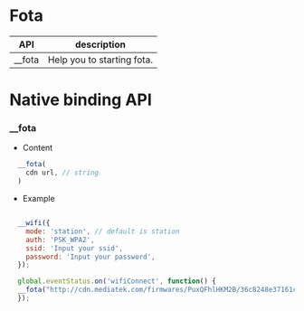 # Fota


| API | description |
| --- | --- |
| __fota | Help you to starting fota. |

# Native binding API 


### __fota

* Content

``` js
  __fota(
    cdn url, // string
  )

```

* Example

``` js

  __wifi({
    mode: 'station', // default is station
    auth: 'PSK_WPA2',
    ssid: 'Input your ssid',
    password: 'Input your password',
  });

  global.eventStatus.on('wifiConnect', function() {
  __fota("http://cdn.mediatek.com/firmwares/PuxQFhlHKM2B/36c8248e37161cc333a6cbb6f2586a42/output.bin");
  });
```